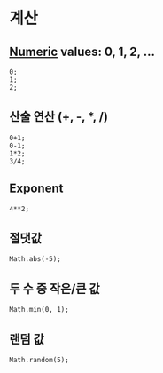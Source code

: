 # 계산

## [Numeric](/types/number) values: 0, 1, 2, ...

```block
0;
1;
2;
```

## 산술 연산 (+, -, *, /)

```block
0+1;
0-1;
1*2;
3/4;
```

## Exponent

```block
4**2;
```

## 절댓값

```block
Math.abs(-5);
```

## 두 수 중 작은/큰 값

```block
Math.min(0, 1);
```

## 랜덤 값

```block
Math.random(5);
```